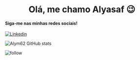 <h1 align="center">Olá, me chamo Alyasaf 😉</h1>

#### Siga-me nas minhas redes sociais!
[![Linkedin](https://img.shields.io/badge/LinkedIn-0077B5?style=for-the-badge&logo=linkedin&logoColor=white)](https://www.linkedin.com/in/alyasaf-meireles-40b51b247)

![Alym62 GitHub stats](https://github-readme-stats.vercel.app/api?username=Alym62&show_icons=true&theme=cobalt)

![follow](https://img.shields.io/github/followers/Alym62.svg?style=social&label=Follow&maxAge=2592000)

<!DOCTYPE html>
<html lang="en">
<head>
    <meta charset="UTF-8">
    <meta http-equiv="X-UA-Compatible" content="IE=edge">
    <meta name="viewport" content="width=device-width, initial-scale=1.0">
  <link href='https://unpkg.com/boxicons@2.1.4/css/boxicons.min.css' rel='stylesheet'>
    <title>Document</title>
</head>
<body>
  <div>
  <i class='bx bxl-html5'></i>
  </div>
</body>
</html>
